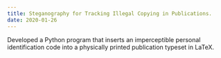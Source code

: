 ```yaml
---
title: Steganography for Tracking Illegal Copying in Publications.
date: 2020-01-26
---
```


Developed a Python program that inserts an imperceptible personal identification code into a physically printed publication typeset in LaTeX.

<!--more-->
